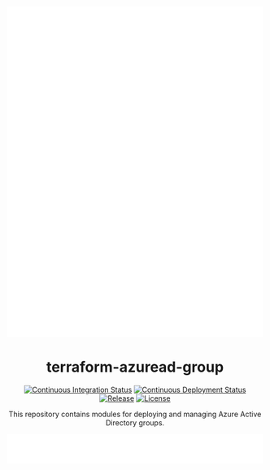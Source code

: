 <div align="center">
  <picture>
    <source media="(prefers-color-scheme: dark)" srcset="https://raw.githubusercontent.com/cncsc/.meta/main/img/cncsc-logo-dark.svg">
    <source media="(prefers-color-scheme: light)" srcset="https://raw.githubusercontent.com/cncsc/.meta/main/img/cncsc-logo-light.svg">
    <img alt="Cloud-Native Cybersecurity Collective Logo" src="https://raw.githubusercontent.com/cncsc/.meta/main/img/cncsc-logo.svg">
  </picture>

  # terraform-azuread-group

  [![Continuous Integration Status][ci_badge_image]][ci_badge_link]
  [![Continuous Deployment Status][cd_badge_image]][cd_badge_link]
  [![Release][release_badge_image]][release_badge_link]
  [![License][license_badge_image]][license_badge_link]

  This repository contains modules for deploying and managing Azure Active Directory groups.

  <picture>
    <source media="(prefers-color-scheme: dark)" srcset="https://raw.githubusercontent.com/cncsc/.meta/main/img/contributor-armor-dark.svg 1.25x">
    <source media="(prefers-color-scheme: light)" srcset="https://raw.githubusercontent.com/cncsc/.meta/main/img/contributor-armor-light.svg 1.25x">
    <img alt="Contributed and maintained by Armor" src="https://raw.githubusercontent.com/cncsc/.meta/main/img/contributor-armor-dark.svg">
  </picture>
</div>

[ci_badge_image]:https://img.shields.io/github/workflow/status/cncsc/terraform-azuread-group/Continuous%20Integration?label=ci&logo=github
[ci_badge_link]:https://github.com/cncsc/terraform-azuread-group/actions/workflows/ci.yaml
[cd_badge_image]:https://img.shields.io/github/workflow/status/cncsc/terraform-azuread-group/Continuous%20Deployment?label=cd&logo=github
[cd_badge_link]:https://github.com/cncsc/terraform-azuread-group/actions/workflows/cd.yaml
[release_badge_image]:https://img.shields.io/github/v/release/cncsc/terraform-azuread-group?logo=terraform
[release_badge_link]:https://registry.terraform.io/modules/cncsc/group/azuread/latest
[license_badge_image]:https://img.shields.io/github/license/cncsc/terraform-azuread-group
[license_badge_link]:./LICENSE
